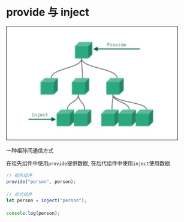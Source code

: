 # provide 与 inject

![Snipaste_2022-11-05_15-04-26](assets/Snipaste_2022-11-05_15-04-26-20221105150451-tk3chjj.png)​

一种祖孙间通信方式

在祖先组件中使用`provide`​提供数据, 在后代组件中使用`inject`​使用数据

```js
// 祖先组件
provide("person", person);

// 后代组件
let person = inject("person");

console.log(person);
```

‍
